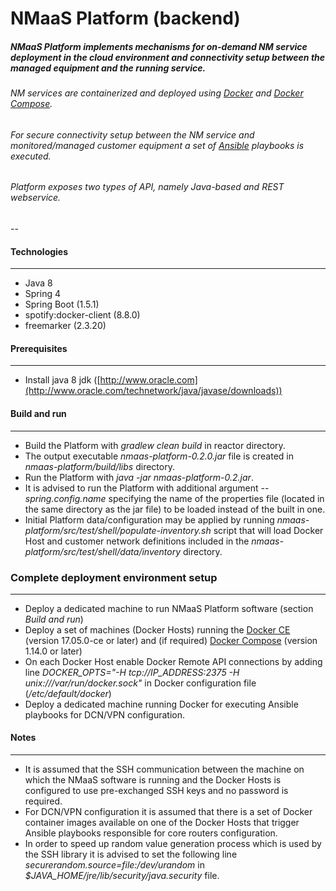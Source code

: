# NMaaS Platform (backend)

##### NMaaS Platform implements mechanisms for on-demand NM service deployment in the cloud environment and connectivity setup between the managed equipment and the running service. 

###### NM services are containerized and deployed using [Docker](https://www.docker.com/) and [Docker Compose](https://docs.docker.com/compose/overview/).
###### For secure connectivity setup between the NM service and monitored/managed customer equipment a set of [Ansible](https://www.ansible.com/) playbooks is executed.

###### Platform exposes two types of API, namely Java-based and REST webservice.
--
#### Technologies
---
 * Java 8
 * Spring 4
 * Spring Boot (1.5.1)
 * spotify:docker-client (8.8.0)
 * freemarker (2.3.20)

#### Prerequisites
---
  + Install java 8 jdk ([http://www.oracle.com](http://www.oracle.com/technetwork/java/javase/downloads))
    
#### Build and run
---
  + Build the Platform with *gradlew clean build* in reactor directory.
  + The output executable *nmaas-platform-0.2.0.jar* file is created in *nmaas-platform/build/libs* directory.
  + Run the Platform with *java -jar nmaas-platform-0.2.jar*.
  + It is advised to run the Platform with additional argument *--spring.config.name* specifying the name of the properties file (located in the same directory as the jar file) to be loaded instead of the built in one.
  + Initial Platform data/configuration may be applied by running *nmaas-platform/src/test/shell/populate-inventory.sh* script that will load Docker Host and customer network definitions included in the *nmaas-platform/src/test/shell/data/inventory* directory.

### Complete deployment environment setup
---
  + Deploy a dedicated machine to run NMaaS Platform software (section *Build and run*)
  + Deploy a set of machines (Docker Hosts) running the [Docker CE](https://store.docker.com/editions/community/docker-ce-server-ubuntu) (version 17.05.0-ce or later) and (if required) [Docker Compose](https://docs.docker.com/compose/install) (version 1.14.0 or later)
  + On each Docker Host enable Docker Remote API connections by adding line *DOCKER_OPTS="-H tcp://IP_ADDRESS:2375 -H unix:///var/run/docker.sock"* in Docker configuration file (*/etc/default/docker*)
  + Deploy a dedicated machine running Docker for executing Ansible playbooks for DCN/VPN configuration.

#### Notes
---
  * It is assumed that the SSH communication between the machine on which the NMaaS software is running and the Docker Hosts is configured to use pre-exchanged SSH keys and no password is required.
  * For DCN/VPN configuration it is assumed that there is a set of Docker container images available on one of the Docker Hosts that trigger Ansible playbooks responsible for core routers configuration.
  * In order to speed up random value generation process which is used by the SSH library it is advised to set the following line *securerandom.source=file:/dev/urandom* in *$JAVA_HOME/jre/lib/security/java.security* file.
